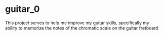 # guitar_0
This project serves to help me improve my guitar skills, specifically my ability to memorize the notes of the chromatic scale on the guitar fretboard
